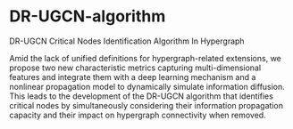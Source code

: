 # DR-UGCN-algorithm
DR-UGCN Critical Nodes Identification Algorithm In Hypergraph

Amid the lack of unified definitions for hypergraph-related extensions, we propose two new characteristic metrics capturing multi-dimensional features and integrate them with a deep learning mechanism and a nonlinear propagation model to dynamically simulate information diffusion. This leads to the development of the DR-UGCN algorithm that identifies critical nodes by simultaneously considering their information propagation capacity and their impact on hypergraph connectivity when removed.
